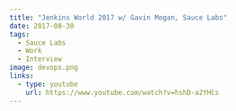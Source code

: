 ```yaml
---
title: "Jenkins World 2017 w/ Gavin Mogan, Sauce Labs"
date: 2017-08-30
tags:
  - Sauce Labs
  - Work
  - Interview
image: devops.png
links:
  - type: youtube
    url: https://www.youtube.com/watch?v=hshD-a2YHCs
---
```


